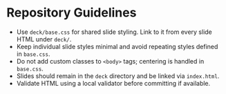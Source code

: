 # Repository Guidelines

- Use `deck/base.css` for shared slide styling. Link to it from every slide HTML under `deck/`.
- Keep individual slide styles minimal and avoid repeating styles defined in `base.css`.
- Do not add custom classes to `<body>` tags; centering is handled in `base.css`.
- Slides should remain in the `deck` directory and be linked via `index.html`.
- Validate HTML using a local validator before committing if available.
